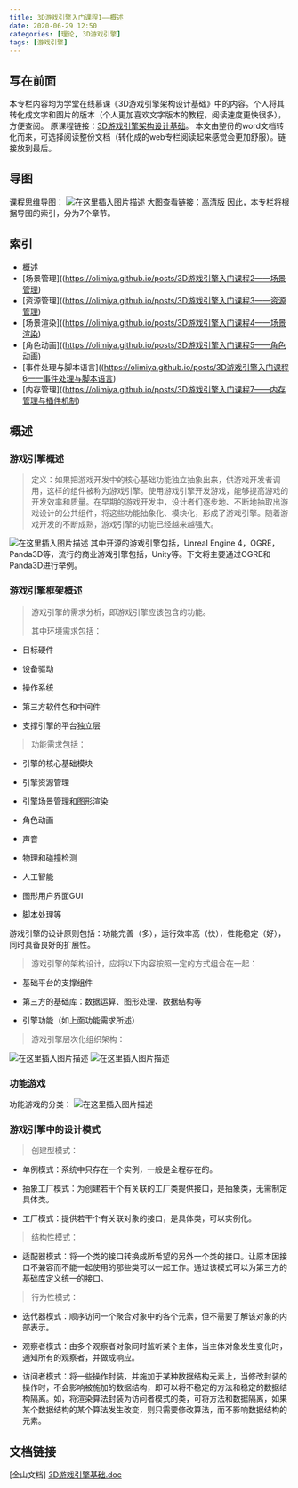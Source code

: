 ```yaml
---
title: 3D游戏引擎入门课程1——概述
date: 2020-06-29 12:50
categories: [理论, 3D游戏引擎]
tags: [游戏引擎]
---
```


## 写在前面

本专栏内容均为学堂在线慕课《3D游戏引擎架构设计基础》中的内容。个人将其转化成文字和图片的版本（个人更加喜欢文字版本的教程，阅读速度更快很多），方便查阅。
原课程链接：[3D游戏引擎架构设计基础](https://next.xuetangx.com/course/SCUT00001001532/1515566?fromArray=learn_title)。
本文由整份的word文档转化而来，可选择阅读整份文档（转化成的web专栏阅读起来感觉会更加舒服）。链接放到最后。

## 导图

课程思维导图：
![在这里插入图片描述](https://img-blog.csdnimg.cn/20200629160732842.png?x-oss-process=image/watermark,type_ZmFuZ3poZW5naGVpdGk,shadow_10,text_aHR0cHM6Ly9ibG9nLmNzZG4ubmV0L0FsZXphbg==,size_16,color_FFFFFF,t_70)
大图查看链接：[高清版](https://www.processon.com/view/link/5cc4837de4b09b16ffca4de3)
因此，本专栏将根据导图的索引，分为7个章节。

## 索引

- [概述](https://olimiya.github.io/posts/3D游戏引擎入门课程1——概述)
- [场景管理]((<https://olimiya.github.io/posts/3D游戏引擎入门课程2——场景管理>)
- [资源管理]((<https://olimiya.github.io/posts/3D游戏引擎入门课程3——资源管理>)
- [场景渲染]((<https://olimiya.github.io/posts/3D游戏引擎入门课程4——场景渲染>)
- [角色动画]((<https://olimiya.github.io/posts/3D游戏引擎入门课程5——角色动画>)
- [事件处理与脚本语言]((<https://olimiya.github.io/posts/3D游戏引擎入门课程6——事件处理与脚本语言>)
- [内存管理]((<https://olimiya.github.io/posts/3D游戏引擎入门课程7——内存管理与插件机制>)

## 概述

### 游戏引擎概述

> 定义：如果把游戏开发中的核心基础功能独立抽象出来，供游戏开发者调用，这样的组件被称为游戏引擎。使用游戏引擎开发游戏，能够提高游戏的开发效率和质量。在早期的游戏开发中，设计者们逐步地、不断地抽取出游戏设计的公共组件，将这些功能抽象化、模块化，形成了游戏引擎。随着游戏开发的不断成熟，游戏引擎的功能已经越来越强大。

![在这里插入图片描述](https://img-blog.csdnimg.cn/20200629160733138.png?x-oss-process=image/watermark,type_ZmFuZ3poZW5naGVpdGk,shadow_10,text_aHR0cHM6Ly9ibG9nLmNzZG4ubmV0L0FsZXphbg==,size_16,color_FFFFFF,t_70)
其中开源的游戏引擎包括，Unreal Engine 4，OGRE，Panda3D等，流行的商业游戏引擎包括，Unity等。下文将主要通过OGRE和Panda3D进行举例。

### 游戏引擎框架概述

> 游戏引擎的需求分析，即游戏引擎应该包含的功能。
>
> 其中环境需求包括：

- 目标硬件

- 设备驱动

- 操作系统

- 第三方软件包和中间件

- 支撑引擎的平台独立层

> 功能需求包括：

- 引擎的核心基础模块

- 引擎资源管理

- 引擎场景管理和图形渲染

- 角色动画

- 声音

- 物理和碰撞检测

- 人工智能

- 图形用户界面GUI

- 脚本处理等

游戏引擎的设计原则包括：功能完善（多），运行效率高（快），性能稳定（好），同时具备良好的扩展性。

> 游戏引擎的架构设计，应将以下内容按照一定的方式组合在一起：

- 基础平台的支撑组件

- 第三方的基础库：数据运算、图形处理、数据结构等

- 引擎功能（如上面功能需求所述）

> 游戏引擎层次化组织架构：

![在这里插入图片描述](https://img-blog.csdnimg.cn/2020062916073496.png?x-oss-process=image/watermark,type_ZmFuZ3poZW5naGVpdGk,shadow_10,text_aHR0cHM6Ly9ibG9nLmNzZG4ubmV0L0FsZXphbg==,size_16,color_FFFFFF,t_70)
![在这里插入图片描述](https://img-blog.csdnimg.cn/20200629160734366.png?x-oss-process=image/watermark,type_ZmFuZ3poZW5naGVpdGk,shadow_10,text_aHR0cHM6Ly9ibG9nLmNzZG4ubmV0L0FsZXphbg==,size_16,color_FFFFFF,t_70)

### 功能游戏

功能游戏的分类：
![在这里插入图片描述](https://img-blog.csdnimg.cn/20200629160734337.png?x-oss-process=image/watermark,type_ZmFuZ3poZW5naGVpdGk,shadow_10,text_aHR0cHM6Ly9ibG9nLmNzZG4ubmV0L0FsZXphbg==,size_16,color_FFFFFF,t_70)

### 游戏引擎中的设计模式

> 创建型模式：

- 单例模式：系统中只存在一个实例，一般是全程存在的。

- 抽象工厂模式：为创建若干个有关联的工厂类提供接口，是抽象类，无需制定具体类。

- 工厂模式：提供若干个有关联对象的接口，是具体类，可以实例化。

> 结构性模式：

- 适配器模式：将一个类的接口转换成所希望的另外一个类的接口。让原本因接口不兼容而不能一起使用的那些类可以一起工作。通过该模式可以为第三方的基础库定义统一的接口。

> 行为性模式：

- 迭代器模式：顺序访问一个聚合对象中的各个元素，但不需要了解该对象的内部表示。

- 观察者模式：由多个观察者对象同时监听某个主体，当主体对象发生变化时，通知所有的观察者，并做成响应。

- 访问者模式：将一些操作封装，并施加于某种数据结构元素上，当修改封装的操作时，不会影响被施加的数据结构，即可以将不稳定的方法和稳定的数据结构隔离。如，将渲染算法封装为访问者模式的类，可将方法和数据隔离，如果某个数据结构的某个算法发生改变，则只需要修改算法，而不影响数据结构的元素。

## 文档链接

[金山文档] [3D游戏引擎基础.doc](https://kdocs.cn/l/cOwTZ8DVf)
